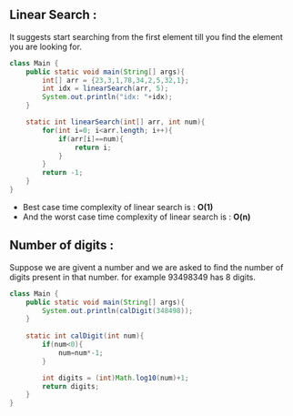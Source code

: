 ## Linear Search :
It suggests start searching from the first element till you find the element you are looking for.

```java
class Main {
    public static void main(String[] args){
        int[] arr = {23,3,1,78,34,2,5,32,1};
        int idx = linearSearch(arr, 5);
        System.out.println("idx: "+idx);
    }

    static int linearSearch(int[] arr, int num){
        for(int i=0; i<arr.length; i++){
            if(arr[i]==num){
                return i;
            }
        }
        return -1;
    }
}
```

- Best case time complexity of linear search is : **O(1)**
- And the worst case time complexity of linear search is : **O(n)**

## Number of digits : 
Suppose we are givent a number and we are asked to find the number of digits present in that number. for example 93498349 has 8 digits.

```java
class Main {
    public static void main(String[] args){
        System.out.println(calDigit(348498));
    }
    
    static int calDigit(int num){
        if(num<0){
            num=num*-1;
        }

        int digits = (int)Math.log10(num)+1;
        return digits;
    }
}

```